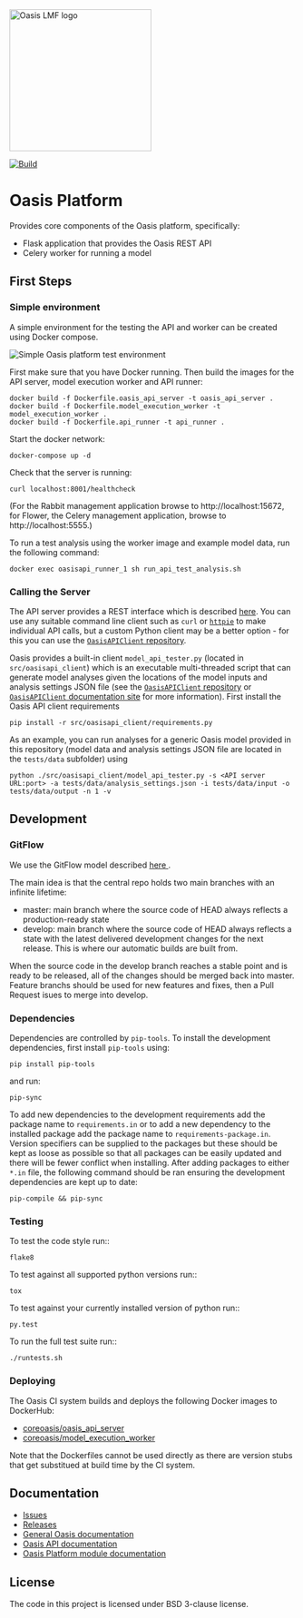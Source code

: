 <img src="https://oasislmf.org/packages/oasis_theme_package/themes/oasis_theme/assets/src/oasis-lmf-colour.png" alt="Oasis LMF logo" width="250"/>

[![Build](http://ci.oasislmfdev.org/buildStatus/icon?job=oasis_platform)](http://ci.oasislmfdev.org/blue/organizations/jenkins/oasis_platform/activity)

# Oasis Platform
Provides core components of the Oasis platform, specifically:
* Flask application that provides the Oasis REST API
* Celery worker for running a model

## First Steps

### Simple environment

A simple environment for the testing the API and worker can be created using Docker compose.

<img src="https://raw.githubusercontent.com/OasisLMF/OasisApi/Open_Source_prep/Oasis%20Simple%20Runner.png" alt="Simple Oasis platform test environment"/>

First make sure that you have Docker running. Then build the images for the API server, model execution worker and API runner:

    docker build -f Dockerfile.oasis_api_server -t oasis_api_server .
    docker build -f Dockerfile.model_execution_worker -t model_execution_worker .
    docker build -f Dockerfile.api_runner -t api_runner .

Start the docker network:

    docker-compose up -d

Check that the server is running:

    curl localhost:8001/healthcheck

(For the Rabbit management application browse to http://localhost:15672, for Flower, the Celery management application, browse to http://localhost:5555.)

To run a test analysis using the worker image and example model data, run the following command:
    
    docker exec oasisapi_runner_1 sh run_api_test_analysis.sh

### Calling the Server

The API server provides a REST interface which is described <a href="https://oasislmf.github.io/docs/oasis_rest_api.html" target="_blank">here</a>. You can use any suitable command line client such as `curl` or <a href="www.httpie.org" target="_blank">`httpie`</a> to make individual API calls, but a custom Python client may be a better option - for this you can use the <a href="https://giub.com/OasisLMF/OasisAPIClient" target="_blank">`OasisAPIClient` repository</a>.

Oasis provides a built-in client `model_api_tester.py` (located in `src/oasisapi_client`) which is an executable multi-threaded script that can generate model analyses given the locations of the model inputs and analysis settings JSON file (see the <a href="https://github.com/OasisLMF/OasisAPIClient" target="_blank">`OasisAPIClient` repository</a> or <a href="https://oasislmf.github.io/OasisAPIClient/" target="_blank">`OasisAPIClient` documentation site</a> for more information). First install the Oasis API client requirements

    pip install -r src/oasisapi_client/requirements.py

As an example, you can run analyses for a generic Oasis model provided in this repository (model data and analysis settings JSON file are located in the `tests/data` subfolder) using

    python ./src/oasisapi_client/model_api_tester.py -s <API server URL:port> -a tests/data/analysis_settings.json -i tests/data/input -o tests/data/output -n 1 -v

## Development

### GitFlow

We use the GitFlow model described <A href="http://nvie.com/posts/a-successful-git-branching-model"> here </A>.

The main idea is that the central repo holds two main branches with an infinite lifetime:

* master: main branch where the source code of HEAD always reflects a production-ready state
* develop: main branch where the source code of HEAD always reflects a state with the latest delivered development changes for the next release. This is where our automatic builds are built from.

When the source code in the develop branch reaches a stable point and is ready to be released, all of the changes should be merged back into master. 
Feature branchs should be used for new features and fixes, then a Pull Request isues to merge into develop.

### Dependencies

Dependencies are controlled by ``pip-tools``. To install the development dependencies, first install ``pip-tools`` using:

    pip install pip-tools

and run:

    pip-sync

To add new dependencies to the development requirements add the package name to ``requirements.in`` or to add a new dependency to the installed package add the package name to ``requirements-package.in``.
Version specifiers can be supplied to the packages but these should be kept as loose as possible so that all packages can be easily updated and there will be fewer conflict when installing.
After adding packages to either ``*.in`` file, the following command should be ran ensuring the development dependencies are kept up to date:

    pip-compile && pip-sync

### Testing

To test the code style run::

    flake8

To test against all supported python versions run::

    tox

To test against your currently installed version of python run::

    py.test

To run the full test suite run::

    ./runtests.sh

### Deploying

The Oasis CI system builds and deploys the following Docker images to DockerHub:

* <a href="https://hub.docker.com/r/coreoasis/oasis_api_server">coreoasis/oasis_api_server</a>
* <a href="https://hub.docker.com/r/coreoasis/model_execution_worker">coreoasis/model_execution_worker</a>

Note that the Dockerfiles cannot be used directly as there are version stubs that get substitued at build time by the CI system.

## Documentation
* <a href="https://github.com/OasisLMF/OasisApi/issues">Issues</a>
* <a href="https://github.com/OasisLMF/OasisApi/releases">Releases</a>
* <a href="https://oasislmf.github.io">General Oasis documentation</a>
* <a href="https://oasislmf.github.io/docs/oasis_rest_api.html">Oasis API documentation</a>
* <a href="https://oasislmf.github.io/OasisApi/modules.html">Oasis Platform module documentation</a>

## License
The code in this project is licensed under BSD 3-clause license.
